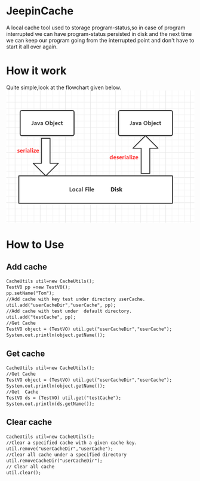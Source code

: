 # JeepinCache
A local cache tool used to storage program-status,so in case of  program interrupted we can have program-status persisted in disk and  the next time we can keep our program going from the interrupted point and don't have to start it all over again.


# How it work
  Quite simple,look at the flowchart given below.
     ![image]( https://github.com/FlintZheng/JeepinCache/blob/master/image/process.png)
     
# How to Use
## Add cache 
 ```  
CacheUtils util=new CacheUtils();
TestVO pp =new TestVO();
pp.setName("Tom");
//Add cache with key test under directory userCache.
util.add("userCacheDir","userCache", pp);
//Add cache with test under  default directory.
util.add("testCache", pp);
//Get Cache
TestVO object = (TestVO) util.get("userCacheDir","userCache");
System.out.println(object.getName());
``` 
       
## Get cache
   ```  
CacheUtils util=new CacheUtils();
//Get Cache
TestVO object = (TestVO) util.get("userCacheDir","userCache");
System.out.println(object.getName());
//Get  Cache
TestVO ds = (TestVO) util.get("testCache");
System.out.println(ds.getName());
 ```
## Clear cache
```
CacheUtils util=new CacheUtils();
//Clear a specified cache with a given cache key.
util.remove("userCacheDir","userCache");
//Clear all cache under a specified directory
util.removeCacheDir("userCacheDir");
// Clear all cache
util.clear();
```
